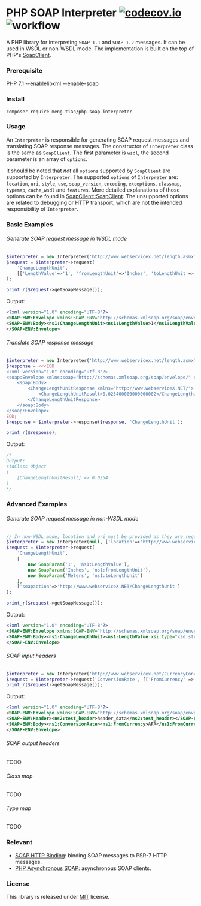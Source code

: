 # PHP SOAP Interpreter [![codecov.io](https://codecov.io/github/meng-tian/php-soap-interpreter/coverage.svg?branch=master)](https://codecov.io/github/meng-tian/php-soap-interpreter?branch=master) ![workflow](https://github.com/meng-tian/php-soap-interpreter/actions/workflows/main.yaml/badge.svg)


A PHP library for interpreting `SOAP 1.1` and `SOAP 1.2` messages. It can be used in WSDL or non-WSDL mode. The implementation is built on the top of PHP's [SoapClient](http://php.net/manual/en/class.soapclient.php).

### Prerequisite
PHP 7.1 --enablelibxml --enable-soap

### Install
```
composer require meng-tian/php-soap-interpreter
```

### Usage
An `Interpreter` is responsible for generating SOAP request messages and translating SOAP response messages. The constructor of `Interpreter` class is the same as `SoapClient`. The first parameter is `wsdl`, the second parameter is an array of `options`.

It should be noted that *not* all `options` supported by `SoapClient` are supported by `Interpreter`. The supported `options` of `Interpreter` are: `location`, `uri`, `style`, `use`, `soap_version`, `encoding`, `exceptions`, `classmap`, `typemap`, `cache_wsdl` and `features`. More detailed explanations of those options can be found in [SoapClient::SoapClient](http://php.net/manual/en/soapclient.soapclient.php). The unsupported options are related to debugging or HTTP transport, which are not the intended responsibility of `Interpreter`.

### Basic Examples
###### Generate SOAP request message in WSDL mode

```php
$interpreter = new Interpreter('http://www.webservicex.net/length.asmx?WSDL');
$request = $interpreter->request(
    'ChangeLengthUnit',
    [['LengthValue'=>'1', 'fromLengthUnit'=>'Inches', 'toLengthUnit'=>'Meters']]
);

print_r($request->getSoapMessage());
```
Output:
```xml
<?xml version="1.0" encoding="UTF-8"?>
<SOAP-ENV:Envelope xmlns:SOAP-ENV="http://schemas.xmlsoap.org/soap/envelope/" xmlns:ns1="http://www.webserviceX.NET/">
<SOAP-ENV:Body><ns1:ChangeLengthUnit><ns1:LengthValue>1</ns1:LengthValue><ns1:fromLengthUnit>Inches</ns1:fromLengthUnit><ns1:toLengthUnit>Meters</ns1:toLengthUnit></ns1:ChangeLengthUnit></SOAP-ENV:Body>
</SOAP-ENV:Envelope>
```

###### Translate SOAP response message

```php
$interpreter = new Interpreter('http://www.webservicex.net/length.asmx?WSDL');
$response = <<<EOD
<?xml version="1.0" encoding="utf-8"?>
<soap:Envelope xmlns:soap="http://schemas.xmlsoap.org/soap/envelope/" xmlns:xsi="http://www.w3.org/2001/XMLSchema-instance" xmlns:xsd="http://www.w3.org/2001/XMLSchema">
    <soap:Body>
        <ChangeLengthUnitResponse xmlns="http://www.webserviceX.NET/">
            <ChangeLengthUnitResult>0.025400000000000002</ChangeLengthUnitResult>
        </ChangeLengthUnitResponse>
    </soap:Body>
</soap:Envelope>
EOD;
$response = $interpreter->response($response, 'ChangeLengthUnit');

print_r($response);
```
Output:
```php
/*
Output:
stdClass Object
(
    [ChangeLengthUnitResult] => 0.0254
)
*/
```

### Advanced Examples
###### Generate SOAP request message in non-WSDL mode

```php
// In non-WSDL mode, location and uri must be provided as they are required by SoapClient.
$interpreter = new Interpreter(null, ['location'=>'http://www.webservicex.net/length.asmx', 'uri'=>'http://www.webserviceX.NET/']);
$request = $interpreter->request(
    'ChangeLengthUnit',
    [
        new SoapParam('1', 'ns1:LengthValue'),
        new SoapParam('Inches', 'ns1:fromLengthUnit'),
        new SoapParam('Meters', 'ns1:toLengthUnit')
    ],
    ['soapaction'=>'http://www.webserviceX.NET/ChangeLengthUnit']
);

print_r($request->getSoapMessage());
```
Output:
```xml
<?xml version="1.0" encoding="UTF-8"?>
<SOAP-ENV:Envelope xmlns:SOAP-ENV="http://schemas.xmlsoap.org/soap/envelope/" xmlns:ns1="http://www.webserviceX.NET/" xmlns:xsd="http://www.w3.org/2001/XMLSchema" xmlns:xsi="http://www.w3.org/2001/XMLSchema-instance" xmlns:SOAP-ENC="http://schemas.xmlsoap.org/soap/encoding/" SOAP-ENV:encodingStyle="http://schemas.xmlsoap.org/soap/encoding/">
<SOAP-ENV:Body><ns1:ChangeLengthUnit><ns1:LengthValue xsi:type="xsd:string">1</ns1:LengthValue><ns1:fromLengthUnit xsi:type="xsd:string">Inches</ns1:fromLengthUnit><ns1:toLengthUnit xsi:type="xsd:string">Meters</ns1:toLengthUnit></ns1:ChangeLengthUnit></SOAP-ENV:Body>
</SOAP-ENV:Envelope>

```


###### SOAP input headers

```php
$interpreter = new Interpreter('http://www.webservicex.net/CurrencyConvertor.asmx?WSDL');
$request = $interpreter->request('ConversionRate', [['FromCurrency' => 'AFA', 'ToCurrency' => 'ALL']], null, [new SoapHeader('www.namespace.com', 'test_header', 'header_data')]);
print_r($request->getSoapMessage());
```
Output:
```xml
<?xml version="1.0" encoding="UTF-8"?>
<SOAP-ENV:Envelope xmlns:SOAP-ENV="http://schemas.xmlsoap.org/soap/envelope/" xmlns:ns1="http://www.webserviceX.NET/" xmlns:ns2="www.namespace.com">
<SOAP-ENV:Header><ns2:test_header>header_data</ns2:test_header></SOAP-ENV:Header>
<SOAP-ENV:Body><ns1:ConversionRate><ns1:FromCurrency>AFA</ns1:FromCurrency><ns1:ToCurrency>ALL</ns1:ToCurrency></ns1:ConversionRate></SOAP-ENV:Body>
</SOAP-ENV:Envelope>
```

###### SOAP output headers
TODO

###### Class map
TODO

###### Type map
TODO

### Relevant
- [SOAP HTTP Binding](https://github.com/meng-tian/soap-http-binding): binding SOAP messages to PSR-7 HTTP messages.
- [PHP Asynchronous SOAP](https://github.com/meng-tian/php-async-soap): asynchronous SOAP clients.

### License
This library is released under [MIT](https://github.com/meng-tian/php-soap-interpreter/blob/master/LICENSE.md) license.

